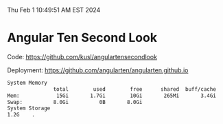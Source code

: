 Thu Feb  1 10:49:51 AM EST 2024

# Angular Ten Second Look

Code: https://github.com/kusl/angulartensecondlook

Deployment: https://github.com/angularten/angularten.github.io

```bash
System Memory
               total        used        free      shared  buff/cache   available
Mem:            15Gi       1.7Gi        10Gi       265Mi       3.4Gi        13Gi
Swap:          8.0Gi          0B       8.0Gi
System Storage
1.2G	.
```
